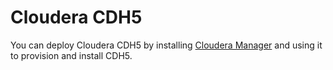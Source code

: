 Cloudera CDH5
=============

You can deploy Cloudera CDH5 by installing [Cloudera Manager](../manager/) and
using it to provision and install CDH5.
